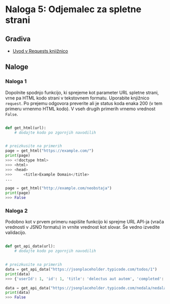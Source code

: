 # Naloga 5: Odjemalec za spletne strani

## Gradiva
- [Uvod v Requests knjižnico](https://realpython.com/python-requests/)


## Naloge

### Naloga 1
Dopolnite spodnjo funkcijo, ki sprejeme kot parameter URL spletne strani, vrne pa HTML kodo strani v tekstovnem formatu. Uporabite knjižnico `request`. Po prejemu odgovora preverite ali je status koda enaka 200 (v tem primeru vrnenmo HTML kodo). V vseh drugih primerih vrnemo vrednost `False`. 

```python

def get_html(url):
    # dodajte kodo po zgornjih navodilih


# preizkusite na primerih
page = get_html("https://example.com/")
print(page)
>>> <!doctype html>
>>> <html>
>>> <head>
>>>     <title>Example Domain</title>
...

page = get_html("http://example.com/neobstaja")
print(page)
>>> False
```

### Naloga 2

Podobno kot v prvem primeru napišite funkcijo ki sprejme URL API-ja (vrača vrednosti v JSNO formatu) in vrnite vrednost kot slovar. Še vedno izvedite validacijo.

```python

def get_api_data(url):
    # dodajte kodo po zgornjih navodilih


# preizkusite na primerih
data = get_api_data("https://jsonplaceholder.typicode.com/todos/1")
print(data)
>>> {'userId': 1, 'id': 1, 'title': 'delectus aut autem', 'completed': False}

data = get_api_data("https://jsonplaceholder.typicode.com/nedala/nedala")
print(data)
>>> False
```

